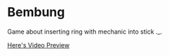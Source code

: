 # Bembung
Game about inserting ring with mechanic into stick ._.

[Here's Video Preview](https://youtube.com/shorts/Mi50M1BwAc4)

